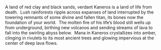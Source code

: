 A land of red clay and black sands, verdant Kaneros is a land of life from death.  Lush rainforests ripple across expanses of land interrupted by the towering remnants of some divine and fallen titan, its bones now the foundation of your world.  The molten fire of his life’s blood still wells up from underground, birthing new volcanos and sending streams of lava to fall into the swirling abyss below.  Mana in Kaneros crystallizes into amber, clinging in rivulets to its most ancient trees and glowing impervious at the center of deep lava flows.